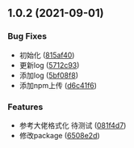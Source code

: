 ## 1.0.2 (2021-09-01)


### Bug Fixes

* 初始化 ([815af40](https://github.com/mkRui/Mor-lint/commit/815af401e6a3070f33fcac3606a69dcd41fea56b))
* 更新log ([5712c93](https://github.com/mkRui/Mor-lint/commit/5712c93179c96827824ebfe3efb0fcfba0fde532))
* 添加log ([5bf08f8](https://github.com/mkRui/Mor-lint/commit/5bf08f899e23a706e50e173046500c01b2416ffc))
* 添加npm上传 ([d6c41f6](https://github.com/mkRui/Mor-lint/commit/d6c41f6ad865d495688801f97fc991333aded9b1))


### Features

* 参考大佬格式化 待测试 ([081f4d7](https://github.com/mkRui/Mor-lint/commit/081f4d7d4654df8c5e6f0524efe7dd950dc2099b))
* 修改package ([6508e2d](https://github.com/mkRui/Mor-lint/commit/6508e2d3b30896180c306684aa9819d86d7a1e4a))



